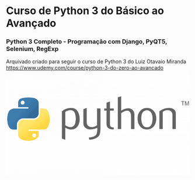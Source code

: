 # Curso de Python 3 do Básico ao Avançado
### Python 3 Completo - Programação com Django, PyQT5, Selenium, RegExp

Arquivado criado para seguir o curso de Python 3 do Luiz Otavaio Miranda
https://www.udemy.com/course/python-3-do-zero-ao-avancado
![Python Logo](./logo.png)
